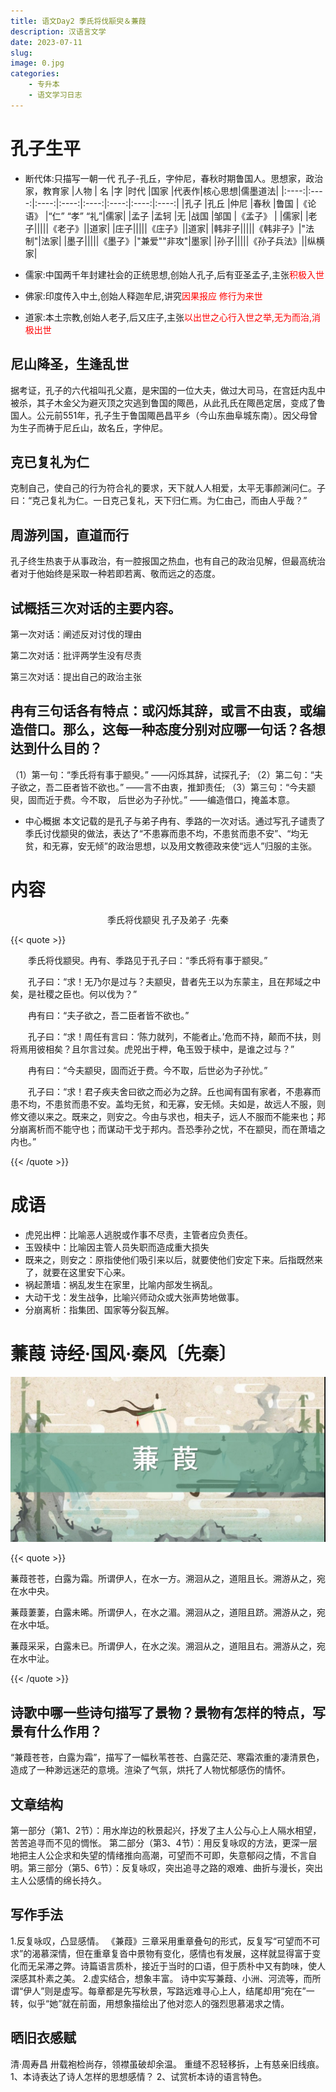 ```yaml
---
title: 语文Day2 季氏将伐颛臾＆蒹葭
description: 汉语言文学
date: 2023-07-11
slug:
image: 0.jpg
categories:
    - 专升本
    - 语文学习日志
---
```

# 孔子生平

- 断代体:只描写一朝一代
孔子-孔丘，字仲尼，春秋时期鲁国人。思想家，政治家，教育家
|人物  |   名  |字      |时代  |国家  |代表作|核心思想|儒墨道法|
|:----:|:----:|:----:|:----:|:----:|:----:|:----:|:----:|
|孔子  |孔丘   |仲尼   |春秋  |鲁国  |《论语》 |“仁” “孝” “礼”|儒家|
|孟子  |孟轲    |无    |战国  |邹国   |《孟子》 |          |儒家|
|老子|||||《老子》||道家|
|庄子|||||《庄子》||道家|
|韩非子|||||《韩非子》|"法制"|法家|
|墨子|||||《墨子》|"兼爱""非攻"|墨家|
|孙子|||||《孙子兵法》||纵横家|

- 儒家:中国两千年封建社会的正统思想,创始人孔子,后有亚圣孟子,主张<font color="red">积极入世</font>
- 佛家:印度传入中土,创始人释迦牟尼,讲究<font color="red">因果报应 修行为来世</font>
- 道家:本土宗教,创始人老子,后又庄子,主张<font color="red">以出世之心行入世之举,无为而治,消极出世</font>

## 尼山降圣，生逢乱世
据考证，孔子的六代祖叫孔父嘉，是宋国的一位大夫，做过大司马，在宫廷内乱中被杀，其子木金父为避灭顶之灾逃到鲁国的陬邑，从此孔氏在陬邑定居，变成了鲁国人。公元前551年，孔子生于鲁国陬邑昌平乡（今山东曲阜城东南）。因父母曾为生子而祷于尼丘山，故名丘，字仲尼。

## 克已复礼为仁
克制自己，使自己的行为符合礼的要求，天下就人人相爱，太平无事颜渊问仁。子曰：“克己复礼为仁。一日克己复礼，天下归仁焉。为仁由己，而由人乎哉？”

## 周游列国，直道而行
孔子终生热衷于从事政治，有一腔报国之热血，也有自己的政治见解，但最高统治者对于他始终是采取一种若即若离、敬而远之的态度。

## 试概括三次对话的主要内容。
第一次对话：阐述反对讨伐的理由

第二次对话：批评两学生没有尽责

第三次对话：提出自己的政治主张

## 冉有三句话各有特点：或闪烁其辞，或言不由衷，或编造借口。那么，这每一种态度分别对应哪一句话？各想达到什么目的？
（1）第一句：“季氏将有事于颛臾。”
——闪烁其辞，试探孔子;
（2）第二句：“夫子欲之，吾二臣者皆不欲也。”
——言不由衷，推卸责任;
（3）第三句：“今夫颛臾，固而近于费。今不取，
后世必为子孙忧。”
——编造借口，掩盖本意。

- 中心概据
本文记载的是孔子与弟子冉有、季路的一次对话。通过写孔子谴责了季氏讨伐颛臾的做法，表达了“不患寡而患不均，不患贫而患不安”、“均无贫，和无寡，安无倾”的政治思想，以及用文教德政来使“远人”归服的主张。


# 内容

<p align="center">季氏将伐颛臾 孔子及弟子 ·先秦</p>


{{< quote >}}

　　季氏将伐颛臾。冉有、季路见于孔子曰：“季氏将有事于颛臾。”

　　孔子曰：“求！无乃尔是过与？夫颛臾，昔者先王以为东蒙主，且在邦域之中矣，是社稷之臣也。何以伐为？”

　　冉有曰：“夫子欲之，吾二臣者皆不欲也。”

　　孔子曰：“求！周任有言曰：‘陈力就列，不能者止。’危而不持，颠而不扶，则将焉用彼相矣？且尔言过矣。虎兕出于柙，龟玉毁于椟中，是谁之过与？”

　　冉有曰：“今夫颛臾，固而近于费。今不取，后世必为子孙忧。”

　　孔子曰：“求！君子疾夫舍曰欲之而必为之辞。丘也闻有国有家者，不患寡而患不均，不患贫而患不安。盖均无贫，和无寡，安无倾。夫如是，故远人不服，则修文德以来之。既来之，则安之。今由与求也，相夫子，远人不服而不能来也；邦分崩离析而不能守也；而谋动干戈于邦内。吾恐季孙之忧，不在颛臾，而在萧墙之内也。”

{{< /quote >}}




# 成语
- 虎兕出柙：比喻恶人逃脱或作事不尽责，主管者应负责任。
- 玉毁椟中：比喻因主管人员失职而造成重大损失
- 既来之，则安之：原指使他们吸引来以后，就要使他们安定下来。后指既然来了，就要在这里安下心来。
- 祸起萧墙：祸乱发生在家里，比喻内部发生祸乱。
- 大动干戈：发生战争，比喻兴师动众或大张声势地做事。
- 分崩离析：指集团、国家等分裂瓦解。

# 蒹葭   诗经·国风·秦风〔先秦〕

![蒹葭](1.jpg)

{{< quote >}}

蒹葭苍苍，白露为霜。所谓伊人，在水一方。溯洄从之，道阻且长。溯游从之，宛在水中央。

蒹葭萋萋，白露未晞。所谓伊人，在水之湄。溯洄从之，道阻且跻。溯游从之，宛在水中坻。

蒹葭采采，白露未已。所谓伊人，在水之涘。溯洄从之，道阻且右。溯游从之，宛在水中沚。

{{< /quote >}}

## 诗歌中哪一些诗句描写了景物？景物有怎样的特点，写景有什么作用？
“兼葭苍苍，白露为霜”，描写了一幅秋苇苍苍、白露茫茫、寒霜浓重的凄清景色，造成了一种渺远迷茫的意境。渲染了气氛，烘托了人物忧郁感伤的情怀。

## 文章结构
第一部分（第1、2节）：用水岸边的秋景起兴，抒发了主人公与心上人隔水相望，苦苦追寻而不见的惆怅。
第二部分（第3、4节）：用反复咏叹的方法，更深一层地把主人公企求和失望的情绪推向高潮，可望而不可即，失意郁闷之情，不言自明。第三部分（第5、6节）：反复咏叹，突出追寻之路的艰难、曲折与漫长，突出主人公感情的绵长持久。

## 写作手法
1.反复咏叹，凸显感情。
《兼葭》三章采用重章叠句的形式，反复写“可望而不可求”的渴慕深情，但在重章复沓中景物有变化，感情也有发展，这样就显得富于变化而无呆滞之弊。诗篇语言质朴，接近于当时的口语，但于质朴中又有韵味，使人深感其朴素之美。
2.虚实结合，想象丰富。
诗中实写兼葭、小洲、河流等，而所谓“伊人”则是虚写。每章都是先写秋景，写路远难寻心上人，结尾却用“宛在”一转，似乎“她”就在前面，用想象描绘出了他对恋人的强烈思慕渴求之情。

## 晒旧衣感赋
清·周寿昌
卅载袍检尚存，领襟虽破却余温。
重缝不忍轻移拆，上有慈亲旧线痕。
1、本诗表达了诗人怎样的思想感情？
2、试赏析本诗的语言特色。
